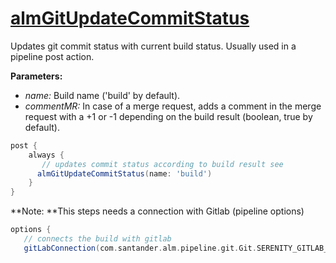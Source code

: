 # [almGitUpdateCommitStatus](/vars/almGitUpdateCommitStatus.groovy)

Updates git commit status with current build status. Usually used in a pipeline post action.

**Parameters:**
- *name:* Build name ('build' by default).
- *commentMR:* In case of a merge request, adds a comment in the merge request with a +1 or -1 depending on the build result (boolean, true by default).

```groovy
post {
    always {
	   // updates commit status according to build result see
	  almGitUpdateCommitStatus(name: 'build')
    }
}

```
**Note: **This steps needs a connection with Gitlab (pipeline options)
```groovy
options {
   // connects the build with gitlab
   gitLabConnection(com.santander.alm.pipeline.git.Git.SERENITY_GITLAB_CONNECTION_NAME)
```